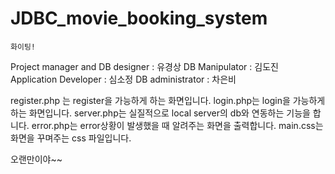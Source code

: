 # JDBC_movie_booking_system
```
화이팅!
```
Project manager and DB designer : 유경상
DB Manipulator : 김도진
Application Developer : 심소정
DB administrator : 차은비


register.php 는 register을 가능하게 하는 화면입니다.
login.php는 login을 가능하게 하는 화면입니다.
server.php는 실질적으로 local server의 db와 연동하는 기능을 합니다.
error.php는 error상황이 발생했을 때 알려주는 화면을 출력합니다.
main.css는 화면을 꾸며주는 css 파일입니다.


오랜만이야~~
